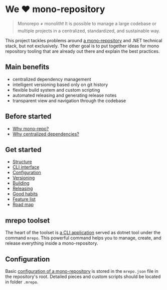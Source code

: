 # We ❤ mono-repository

> Monorepo ≠ monolith❗ It is possible to manage a large codebase or multiple projects in a centralized, standardized, and sustainable way.

This project tackles problems around [a mono-repository](https://en.wikipedia.org/wiki/Monorepo) and .NET technical stack, but not exclusively. The other goal is to put together ideas for mono repository tooling that are already out there and explain the best practices.

## Main benefits

- centralized dependency management
- intelligent versioning based only on git history
- flexible build system and custom scripting
- automated releasing and generating release notes
- transparent view and navigation through the codebase

## Before started

- [Why mono-repo?](why-monorepo.md)
- [Why centralized dependencies?](why-centralized-dependencies.md)

## Get started

- [Structure](structure.md)
- [CLI interface](mrepo-cli.md)
- [Configuration](mrepo-json.md)
- [Versioning](versioning.md)
- [Building](building.md)
- [Releasing](releasing.md)
- [Good habits](good-habits.md)
- [Feature list](features.md)
- [Road map](road-map.md)

## mrepo toolset

The heart of the toolset is [a CLI application](mrepo-cli.md) served as dotnet tool under the command `mrepo`. This powerful command helps you to manage, create, and release everything inside a mono-repository.

## Configuration

Basic [configuration of a mono-repository](mrepo-json.md) is stored in the `mrepo.json` file in the repository's root. Detailed pieces and custom scripts should be located in folder `.mrepo`.
